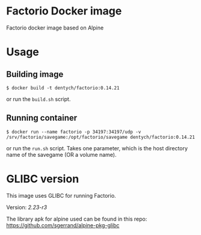 # Factorio Docker image
Factorio docker image based on Alpine

# Usage
## Building image
```
$ docker build -t dentych/factorio:0.14.21
```
or run the `build.sh` script.

## Running container
```
$ docker run --name factorio -p 34197:34197/udp -v /srv/factorio/savegame:/opt/factorio/savegame dentych/factorio:0.14.21
```
or run the `run.sh` script. Takes one parameter, which is the host directory name of the savegame (OR a volume name).

# GLIBC version
This image uses GLIBC for running Factorio.

Version: *2.23-r3*

The library apk for alpine used can be found in this repo: https://github.com/sgerrand/alpine-pkg-glibc
